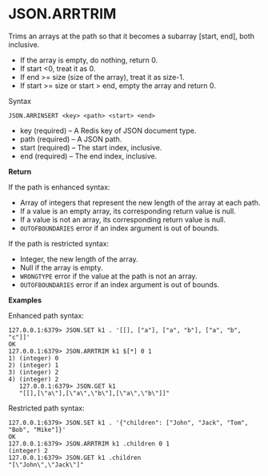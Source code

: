 # JSON\.ARRTRIM<a name="json-arrtrim"></a>

Trims an arrays at the path so that it becomes a subarray \[start, end\], both inclusive\.
+ If the array is empty, do nothing, return 0\.
+ If start <0, treat it as 0\.
+ If end >= size \(size of the array\), treat it as size\-1\.
+ If start >= size or start > end, empty the array and return 0\.

Syntax

```
JSON.ARRINSERT <key> <path> <start> <end>
```
+ key \(required\) – A Redis key of JSON document type\.
+ path \(required\) – A JSON path\.
+ start \(required\) – The start index, inclusive\.
+ end \(required\) – The end index, inclusive\.

**Return**

If the path is enhanced syntax:
+ Array of integers that represent the new length of the array at each path\.
+ If a value is an empty array, its corresponding return value is null\.
+ If a value is not an array, its corresponding return value is null\.
+ `OUTOFBOUNDARIES` error if an index argument is out of bounds\.

If the path is restricted syntax:
+ Integer, the new length of the array\.
+ Null if the array is empty\.
+ `WRONGTYPE` error if the value at the path is not an array\.
+ `OUTOFBOUNDARIES` error if an index argument is out of bounds\.

**Examples**

 Enhanced path syntax:

```
127.0.0.1:6379> JSON.SET k1 . '[[], ["a"], ["a", "b"], ["a", "b", "c"]]'
OK
127.0.0.1:6379> JSON.ARRTRIM k1 $[*] 0 1
1) (integer) 0
2) (integer) 1
3) (integer) 2
4) (integer) 2
   127.0.0.1:6379> JSON.GET k1
   "[[],[\"a\"],[\"a\",\"b\"],[\"a\",\"b\"]]"
```

 Restricted path syntax:

```
127.0.0.1:6379> JSON.SET k1 . '{"children": ["John", "Jack", "Tom", "Bob", "Mike"]}'
OK
127.0.0.1:6379> JSON.ARRTRIM k1 .children 0 1
(integer) 2
127.0.0.1:6379> JSON.GET k1 .children
"[\"John\",\"Jack\"]"
```